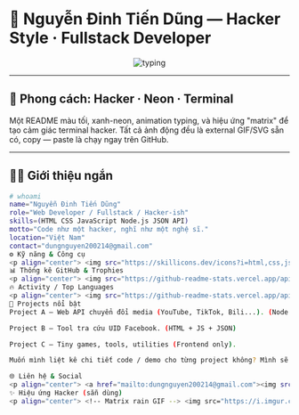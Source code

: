 # 👾 Nguyễn Đinh Tiến Dũng — Hacker Style · Fullstack Developer

<p align="center">
  <img src="https://readme-typing-svg.herokuapp.com?font=Fira+Code&size=26&duration=3000&pause=800&color=00FF9C&center=true&vCenter=true&width=780&lines=Xin+ch%C3%A0o,+t%C3%B4i+l%C3%A0+Nguy%E1%BB%85n+%C4%90inh+Ti%E1%BA%BFn+D%E1%BB%B9ng;Fullstack+Developer+%7C+Node.js+%26+Web+Hacker;Code.+Experiment.+Repeat." alt="typing" />
</p>

---

## 🖤 Phong cách: Hacker · Neon · Terminal
Một README màu tối, xanh-neon, animation typing, và hiệu ứng "matrix" để tạo cảm giác terminal hacker. Tất cả ảnh động đều là external GIF/SVG sẵn có, copy — paste là chạy ngay trên GitHub.

---

## 🧑‍💻 Giới thiệu ngắn
```bash
# whoami
name="Nguyễn Đinh Tiến Dũng"
role="Web Developer / Fullstack / Hacker-ish"
skills=(HTML CSS JavaScript Node.js JSON API)
motto="Code như một hacker, nghĩ như một nghệ sĩ."
location="Việt Nam"
contact="dungnguyen200214@gmail.com"
⚙️ Kỹ năng & Công cụ
<p align="center"> <img src="https://skillicons.dev/icons?i=html,css,js,nodejs,react,tailwind,git,github,vscode" alt="skills" /> </p>
📊 Thống kê GitHub & Trophies
<p align="center"> <img src="https://github-readme-stats.vercel.app/api?username=dungkon2002&show_icons=true&theme=chartreuse-dark&hide_border=true&count_private=true" alt="GitHub Stats" /> <img src="https://github-readme-streak-stats.herokuapp.com/?user=dungkon2002&theme=chartreuse-dark&hide_border=true" alt="Streak" /> </p> <p align="center"> <img src="https://github-profile-trophy.vercel.app/?username=dungkon2002&theme=darkhub&row=1&column=4" alt="trophies" /> </p>
🔥 Activity / Top Languages
<p align="center"> <img src="https://github-readme-stats.vercel.app/api/top-langs/?username=dungkon2002&layout=compact&theme=chartreuse-dark&hide_border=true" alt="Top Languages" /> </p>
🧪 Projects nổi bật
Project A — Web API chuyển đổi media (YouTube, TikTok, Bili...). (Node.js, Express, JSON storage)

Project B — Tool tra cứu UID Facebook. (HTML + JS + JSON)

Project C — Tiny games, tools, utilities (Frontend only).

Muốn mình liệt kê chi tiết code / demo cho từng project không? Mình sẽ thêm cards demo, gif demo, và link.

🌐 Liên hệ & Social
<p align="center"> <a href="mailto:dungnguyen200214@gmail.com"><img src="https://img.shields.io/badge/Gmail-D14836?logo=gmail&logoColor=white" alt="Gmail" /></a> <a href="https://www.facebook.com/dungkon2002/"><img src="https://img.shields.io/badge/Facebook-1877F2?logo=facebook&logoColor=white" alt="Facebook" /></a> <a href="https://github.com/dungkon2002"><img src="https://img.shields.io/badge/GitHub-100000?logo=github&logoColor=white" alt="GitHub" /></a> </p>
✨ Hiệu ứng Hacker (sẵn dùng)
<p align="center"> <!-- Matrix rain GIF --> <img src="https://i.imgur.com/Z7b8f3L.gif" width="720" alt="Matrix Rain" /> </p> <p align="center"> <!-- Terminal window style GIF (typing SVG used above) --> <img src="https://cdn.dribbble.com/users/234959/screenshots/3225229/media/7b2d6e1f0c2a0f3b3a6b4d2b9f4a1e09.gif" width="720" alt="Terminal Animation" /> </p>
